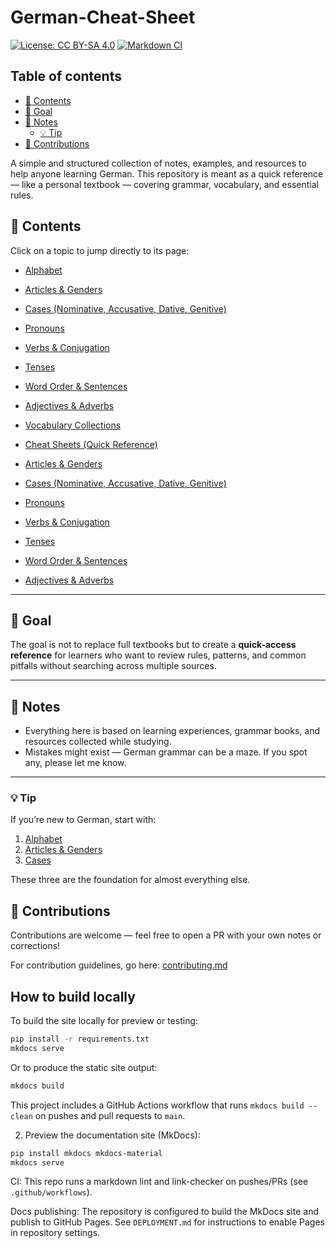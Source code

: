 # German-Cheat-Sheet

[![License: CC BY-SA 4.0](https://img.shields.io/badge/License-CC%20BY--SA%204.0-lightgrey.svg)](LICENSE)
[![Markdown CI](https://github.com/tsimpliarakis/german-cheat-sheet/actions/workflows/markdown-ci.yml/badge.svg)](https://github.com/tsimpliarakis/german-cheat-sheet/actions/workflows/markdown-ci.yml)


## Table of contents

- [📖 Contents](#-contents)
- [🚀 Goal](#-goal)
- [📌 Notes](#-notes)
  - [💡 Tip](#-tip)
- [🤝 Contributions](#-contributions)


A simple and structured collection of notes, examples, and resources to help anyone learning German.
This repository is meant as a quick reference — like a personal textbook — covering grammar, vocabulary, and essential rules.

## 📖 Contents

Click on a topic to jump directly to its page:

- [Alphabet](https://github.com/tsimpliarakis/german-cheat-sheet/tree/main/alphabet)
- [Articles & Genders](https://github.com/tsimpliarakis/german-cheat-sheet/tree/main/grammar/articles)
- [Cases (Nominative, Accusative, Dative, Genitive)](https://github.com/tsimpliarakis/german-cheat-sheet/tree/main/grammar/nouns)
- [Pronouns](https://github.com/tsimpliarakis/german-cheat-sheet/tree/main/grammar/pronouns)
- [Verbs & Conjugation](https://github.com/tsimpliarakis/german-cheat-sheet/tree/main/grammar/verbs)
- [Tenses](https://github.com/tsimpliarakis/german-cheat-sheet/tree/main/grammar/verbs)
- [Word Order & Sentences](https://github.com/tsimpliarakis/german-cheat-sheet/tree/main/grammar/syntax)
- [Adjectives & Adverbs](https://github.com/tsimpliarakis/german-cheat-sheet/tree/main/grammar/adjectives)
- [Vocabulary Collections](https://github.com/tsimpliarakis/german-cheat-sheet/tree/main/vocabulary)
- [Cheat Sheets (Quick Reference)](https://github.com/tsimpliarakis/german-cheat-sheet/tree/main/cheatsheets)

- [Articles & Genders](https://github.com/tsimpliarakis/german-cheat-sheet/tree/main/grammar/articles)
- [Cases (Nominative, Accusative, Dative, Genitive)](https://github.com/tsimpliarakis/german-cheat-sheet/tree/main/grammar/nouns)
- [Pronouns](https://github.com/tsimpliarakis/german-cheat-sheet/tree/main/grammar/pronouns)
- [Verbs & Conjugation](https://github.com/tsimpliarakis/german-cheat-sheet/tree/main/grammar/verbs)
- [Tenses](https://github.com/tsimpliarakis/german-cheat-sheet/tree/main/grammar/verbs)
- [Word Order & Sentences](https://github.com/tsimpliarakis/german-cheat-sheet/tree/main/grammar/syntax)
- [Adjectives & Adverbs](https://github.com/tsimpliarakis/german-cheat-sheet/tree/main/grammar/adjectives)

---

## 🚀 Goal

The goal is not to replace full textbooks but to create a **quick-access reference** for learners who want to review rules, patterns, and common pitfalls without searching across multiple sources.

---

## 📌 Notes

- Everything here is based on learning experiences, grammar books, and resources collected while studying.
- Mistakes might exist — German grammar can be a maze. If you spot any, please let me know.

---

### 💡 Tip
If you’re new to German, start with:
1. [Alphabet](https://github.com/tsimpliarakis/german-cheat-sheet/tree/main/alphabet)
2. [Articles & Genders](https://github.com/Tsimpliarakis/German-Cheat-Sheet/tree/main/grammar/articles)
3. [Cases](https://github.com/Tsimpliarakis/German-Cheat-Sheet/tree/main/grammar/cases)

These three are the foundation for almost everything else.

## 🤝 Contributions
Contributions are welcome — feel free to open a PR with your own notes or corrections!

For contribution guidelines, go here:
[contributing.md](contributing.md)

## How to build locally

To build the site locally for preview or testing:

```bash
pip install -r requirements.txt
mkdocs serve
```

Or to produce the static site output:

```bash
mkdocs build
```

This project includes a GitHub Actions workflow that runs `mkdocs build --clean` on pushes and pull requests to `main`.


2. Preview the documentation site (MkDocs):

```powershell
pip install mkdocs mkdocs-material
mkdocs serve
```

CI: This repo runs a markdown lint and link-checker on pushes/PRs (see `.github/workflows`).

Docs publishing: The repository is configured to build the MkDocs site and publish to GitHub Pages. See `DEPLOYMENT.md` for instructions to enable Pages in repository settings.
